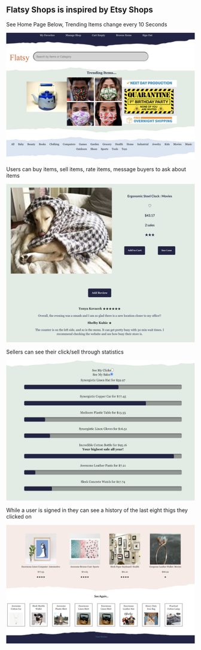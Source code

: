 <h2>Flatsy Shops is inspired by Etsy Shops</h2>
<p>See Home Page Below, Trending Items change every 10 Seconds</p>
<img src='./mainpage.png' alt='mainpage' />
<p>Users can buy items, sell items, rate items, message buyers to ask about items</p>
<img src='./dog.png' alt='dog-blanket'/>
<p>Sellers can see their click/sell through statistics</p>
<img src='./stats.png' alt='stats' />
<p>While a user is signed in they can see a history of the last eight thigs they clicked on</p>
<img src='./history.png' alt='historybar' />